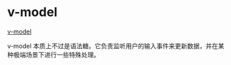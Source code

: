 <!--
 * @Author: tangdaoyong
 * @Date: 2021-06-26 17:58:01
 * @LastEditors: tangdaoyong
 * @LastEditTime: 2021-06-26 17:58:24
 * @Description: v-model
-->
# v-model

[v-model](https://v3.cn.vuejs.org/guide/forms.html#%E5%9F%BA%E7%A1%80%E7%94%A8%E6%B3%95)

v-model 本质上不过是语法糖。它负责监听用户的输入事件来更新数据，并在某种极端场景下进行一些特殊处理。